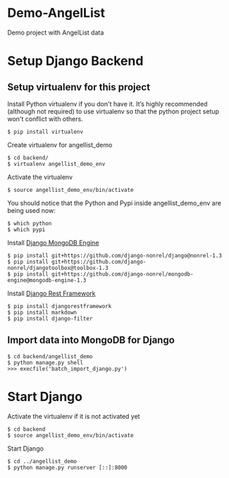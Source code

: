 Demo-AngelList
==============

Demo project with AngelList data

Setup Django Backend
=====================

Setup virtualenv for this project
----------------------------------

Install Python virtualenv if you don't have it. It’s highly recommended (although not required) to use virtualenv so that the python project setup won't conflict with others.

	$ pip install virtualenv

Create virtualenv for angellist_demo

	$ cd backend/
	$ virtualenv angellist_demo_env

Activate the virtualenv

	$ source angellist_demo_env/bin/activate

You should notice that the Python and Pypi inside angellist_demo_env are being used now:

	$ which python
	$ which pypi

Install [Django MongoDB Engine](http://django-mongodb-engine.readthedocs.org/en/latest/index.html)

	$ pip install git+https://github.com/django-nonrel/django@nonrel-1.3
	$ pip install git+https://github.com/django-nonrel/djangotoolbox@toolbox-1.3
	$ pip install git+https://github.com/django-nonrel/mongodb-engine@mongodb-engine-1.3

Install [Django Rest Framework](http://django-rest-framework.org/)

	$ pip install djangorestframework
	$ pip install markdown
	$ pip install django-filter


Import data into MongoDB for Django
------------------------------------

	$ cd backend/angellist_demo
	$ python manage.py shell
	>>> execfile('batch_import_django.py')


Start Django
=============

Activate the virtualenv if it is not activated yet

	$ cd backend
	$ source angellist_demo_env/bin/activate

Start Django

	$ cd ../angellist_demo
	$ python manage.py runserver [::]:8000


